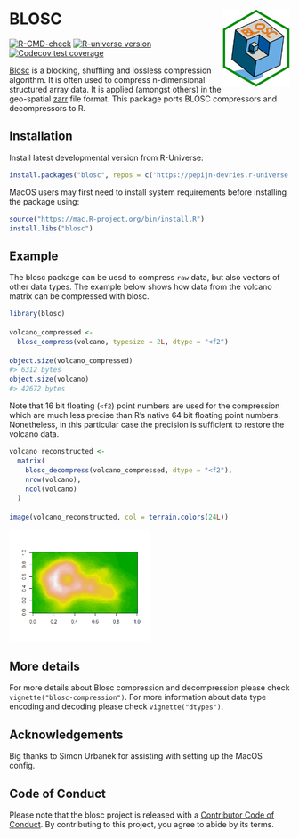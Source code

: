 
# BLOSC <img src="man/figures/logo.png" align="right" height="139" alt="logo" />

<!-- badges: start -->

[![R-CMD-check](https://github.com/pepijn-devries/blosc/actions/workflows/R-CMD-check.yaml/badge.svg)](https://github.com/pepijn-devries/blosc/actions/workflows/R-CMD-check.yaml)
[![R-universe
version](https://pepijn-devries.r-universe.dev/blosc/badges/version)](https://pepijn-devries.r-universe.dev/blosc)
[![Codecov test
coverage](https://codecov.io/gh/pepijn-devries/blosc/graph/badge.svg)](https://app.codecov.io/gh/pepijn-devries/blosc)
<!-- badges: end -->

[Blosc](https://www.blosc.org/) is a blocking, shuffling and lossless
compression algorithm. It is often used to compress n-dimensional
structured array data. It is applied (amongst others) in the geo-spatial
[zarr](https://zarr.dev/) file format. This package ports BLOSC
compressors and decompressors to R.

## Installation

Install latest developmental version from R-Universe:

``` r
install.packages("blosc", repos = c('https://pepijn-devries.r-universe.dev', 'https://cloud.r-project.org'))
```

MacOS users may first need to install system requirements before
installing the package using:

``` r
source("https://mac.R-project.org/bin/install.R")
install.libs("blosc")
```

## Example

The blosc package can be uesd to compress `raw` data, but also vectors
of other data types. The example below shows how data from the volcano
matrix can be compressed with blosc.

``` r
library(blosc)

volcano_compressed <-
  blosc_compress(volcano, typesize = 2L, dtype = "<f2")

object.size(volcano_compressed)
#> 6312 bytes
object.size(volcano)
#> 42672 bytes
```

Note that 16 bit floating (`<f2`) point numbers are used for the
compression which are much less precise than R’s native 64 bit floating
point numbers. Nonetheless, in this particular case the precision is
sufficient to restore the volcano data.

``` r
volcano_reconstructed <-
  matrix(
    blosc_decompress(volcano_compressed, dtype = "<f2"),
    nrow(volcano),
    ncol(volcano)
  )

image(volcano_reconstructed, col = terrain.colors(24L))
```

<img src="man/figures/README-example2-1.png" width="50%" />

## More details

For more details about Blosc compression and decompression please check
`vignette("blosc-compression")`. For more information about data type
encoding and decoding please check `vignette("dtypes")`.

## Acknowledgements

Big thanks to Simon Urbanek for assisting with setting up the MacOS
config.

## Code of Conduct

Please note that the blosc project is released with a [Contributor Code
of
Conduct](https://contributor-covenant.org/version/2/1/CODE_OF_CONDUCT.html).
By contributing to this project, you agree to abide by its terms.
